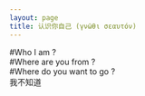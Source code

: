 ```yaml
---
layout: page
title: 认识你自己 (γνῶθι σεαυτόν)
---
```


#Who I am ?
<br/>
#Where are you from ?
<br/>
#Where do you want to go ?
<br/>
我不知道